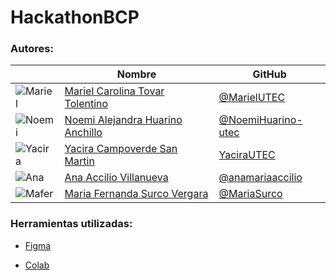 # HackathonBCP

### Autores:

|                                                                           | Nombre                                                                   | GitHub                                                     |
| ------------------------------------------------------------------------- | ------------------------------------------------------------------------ | ---------------------------------------------------------- |
| ![Mariel](https://github.com/MarielUTEC.png?size=50)                      | [Mariel Carolina Tovar Tolentino](https://github.com/MarielUTEC)         | [@MarielUTEC](https://github.com/MarielUTEC)               |
| ![Noemi](https://github.com/NoemiHuarino-utec.png?size=50)                | [Noemi Alejandra Huarino Anchillo](https://github.com/NoemiHuarino-utec) | [@NoemiHuarino-utec](https://github.com/NoemiHuarino-utec) |
| ![Yacira](https://github.com/YaciraUTEC.png?size=50)                      | [Yacira Campoverde San Martin](https://github.com/YaciraUTEC)            | [YaciraUTEC](https://github.com/YaciraUTEC)                 |
| ![Ana](https://github.com/anamariaaccilio.png?size=50)                    | [Ana Accilio Villanueva](https://github.com/anamariaaccilio)            | [@anamariaaccilio](https://github.com/anamariaaccilio)   |
| ![Mafer](https://github.com/MariaSurco)                       | [Maria Fernanda Surco Vergara](https://github.com/MariaSurco)            | [@MariaSurco](https://github.com/MariaSurco)   |

### Herramientas utilizadas:

- [Figma](https://www.figma.com/design/wsXSt2tnfR20mrAhBfu6E7/Untitled?node-id=40-394&t=jDnpyjy9KJzq6z9m-0)

- [Colab](https://colab.research.google.com/drive/1RZ7rvVvc1kRhKUrYMm05TMyHGOn5Ameo?usp=sharing)
